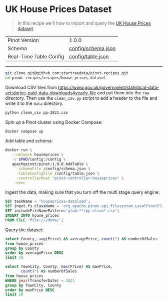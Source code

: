 # UK House Prices Dataset

> In this recipe we'll how to import and query the [UK House Prices dataset](https://www.gov.uk/government/statistical-data-sets/price-paid-data-downloads#yearly-file).

<table>
  <tr>
    <td>Pinot Version</td>
    <td>1.0.0</td>
  </tr>
  <tr>
    <td>Schema</td>
    <td><a href="config/schema.json">config/schema.json</a></td>
  </tr>
    <tr>
    <td>Real-Time Table Config</td>
    <td><a href="config/table.json">config/table.json</a></td>
  </tr>
</table>

<!-- This is the code for the following recipe: https://dev.startree.ai/docs/pinot/recipes/upserts-full -->

***

```bash
git clone git@github.com:startreedata/pinot-recipes.git
cd pinot-recipes/recipes/house-prices-dataset
```

Download CSV files from https://www.gov.uk/government/statistical-data-sets/price-paid-data-downloads#yearly-file and put them into the `raw` directory.
Then use the `clean_csv.py` script to add a header to the file and write it to the `data` directory.

```bash
python clean_csv pp-2021.csv
```

Spin up a Pinot cluster using Docker Compose:

```bash
docker compose up
```

Add table and schema:

```bash
docker run \
   --network houseprices \
   -v $PWD/config:/config \
   apachepinot/pinot:1.0.0 AddTable \
     -schemaFile /config/schema.json \
     -tableConfigFile /config/table.json \
     -controllerHost "pinot-controller-houseprices" \
    -exec
```


Ingest the data, making sure that you turn off the multi stage query engine:

```sql
SET taskName = 'houseprices-dataload';
SET input.fs.className = 'org.apache.pinot.spi.filesystem.LocalPinotFS';
SET includeFileNamePattern='glob:**/pp-clean*.csv';
INSERT INTO house_prices 
FROM FILE 'file:///data/';
```

Query the dataset:

```sql
select County, avg(Price) AS averagePrice, count(*) AS numberOfSales
from house_prices
group by County
order by averagePrice DESC
limit 10
```


```sql
select TownCity, County, max(Price) AS maxPrice,
       count(*) AS numberOfSales
from house_prices
WHERE year(TransferDate) = 2021
group by TownCity, County
order by maxPrice DESC
limit 10
```

